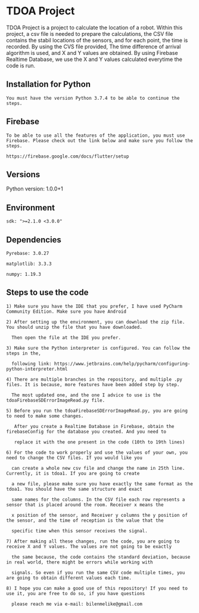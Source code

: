 # TDOA Project
    
TDOA Project is a project to calculate the location of a robot. Within this project, a csv file is needed to prepare the calculations, 
the CSV file contains the stabil locations of the sensors, and for each point, the time is recorded. By using the CVS file provided,
The time difference of arrival algorithm is used, and X and Y values are obtained. By using Firebase Realtime Database, we use the X and
Y values calculated everytime the code is run.

## Installation for Python
    You must have the version Python 3.7.4 to be able to continue the steps.

  
 ## Firebase
    To be able to use all the features of the application, you must use Firebase. Please check out the link below and make sure you follow the steps.
  
    https://firebase.google.com/docs/flutter/setup
  
  ## Versions
   Python version: 1.0.0+1
  ## Environment
    sdk: ">=2.1.0 <3.0.0"
    
  ## Dependencies  
    Pyrebase: 3.0.27

    matplotlib: 3.3.3
    
    numpy: 1.19.3
    
    
   ## Steps to use the code
   
    1) Make sure you have the IDE that you prefer, I have used PyCharm Community Edition. Make sure you have Android 
   
    2) After setting up the environment, you can download the zip file. You should unzip the file that you have downloaded. 
    
      Then open the file at the IDE you prefer.
    
    3) Make sure the Python interpreter is configured. You can follow the steps in the,
    
      following link: https://www.jetbrains.com/help/pycharm/configuring-python-interpreter.html
    
    4) There are multiple branches in the repository, and multiple .py files. It is because, more features have been added step by step.
      
      The most updated one, and the one I advice to use is the tdoaFirebaseSDErrorImageRead.py file.
    
    5) Before you run the tdoaFirebaseSDErrorImageRead.py, you are going to need to make some changes.

       After you create a Realtime Database in Firebase, obtain the firebaseConfig for the database you created. And you need to
       
       replace it with the one present in the code (10th to 19th lines)
       
    6) For the code to work properly and use the values of your own, you need to change the CSV files. If you would like you
    
      can create a whole new csv file and change the name in 25th line. Currently, it is tdoa1. If you are going to create
      
      a new file, please make sure you have exactly the same format as the tdoa1. You should have the same structure and exact
      
      same names for the columns. In the CSV file each row represents a sensor that is placed around the room. Receiver x means the
      
      x position of the sensor, and Receiver y columns the y position of the sensor, and the time of reception is the value that the
      
      specific time when this sensor receives the signal.
      
    7) After making all these changes, run the code, you are going to receive X and Y values. The values are not going to be exactly
    
      the same because, the code contains the standard deviation, because in real world, there might be errors while working with
      
      signals. So even if you run the same CSV code multiple times, you are going to obtain different values each time.
      
    8) I hope you can make a good use of this repository! If you need to use it, you are free to do so, if you have questions
    
      please reach me via e-mail: bilenmelike@gmail.com
      
     
    
